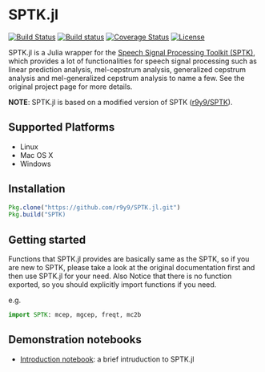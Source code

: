 # SPTK.jl

[![Build Status](https://travis-ci.org/r9y9/SPTK.jl.svg?branch=master)](https://travis-ci.org/r9y9/SPTK.jl)
[![Build status](https://ci.appveyor.com/api/projects/status/a1byruqq7l19puu3/branch/master?svg=true)](https://ci.appveyor.com/project/r9y9/sptk-jl/branch/master)
[![Coverage Status](https://coveralls.io/repos/r9y9/SPTK.jl/badge.svg)](https://coveralls.io/r/r9y9/SPTK.jl)
[![License](http://img.shields.io/badge/license-MIT-brightgreen.svg?style=flat)](LICENSE.md)

SPTK.jl is a Julia wrapper for the [Speech Signal Processing Toolkit (SPTK)](http://sp-tk.sourceforge.net/), which provides a lot of functionalities for speech signal processing such as linear prediction analysis, mel-cepstrum analysis, generalized cepstrum analysis and mel-generalized cepstrum analysis to name a few. See the original project page for more details.


**NOTE**: SPTK.jl is based on a modified version of SPTK ([r9y9/SPTK](https://github.com/r9y9/SPTK)).

## Supported Platforms

- Linux
- Mac OS X
- Windows

## Installation

```julia
Pkg.clone("https://github.com/r9y9/SPTK.jl.git")
Pkg.build("SPTK)
```

## Getting started

Functions that SPTK.jl provides are basically same as the SPTK, so if you are new to SPTK, please take a look at the original documentation first and then use SPTK.jl for your need. Also Notice that there is no function exported, so you should explicitly import functions if you need.

e.g.

```julia
import SPTK: mcep, mgcep, freqt, mc2b
```

## Demonstration notebooks

- [Introduction notebook](http://nbviewer.ipython.org/github/r9y9/SPTK.jl/blob/master/examples/SPTK%20demo.ipynb): a brief intruduction to SPTK.jl

